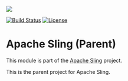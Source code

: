 [<img src="https://sling.apache.org/res/logos/sling.png"/>](https://sling.apache.org)

 [![Build Status](https://builds.apache.org/buildStatus/icon?job=Sling/sling-parent/master)](https://builds.apache.org/job/Sling/job/sling-parent/job/master) [![License](https://img.shields.io/badge/License-Apache%202.0-blue.svg)](https://www.apache.org/licenses/LICENSE-2.0)

# Apache Sling (Parent)

This module is part of the [Apache Sling](https://sling.apache.org) project.

This is the parent project for Apache Sling.
